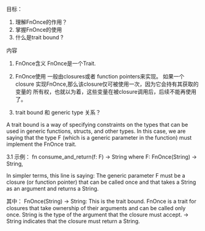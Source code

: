 目标：
1. 理解FnOnce的作用？
2. 掌握FnOnce的使用
3. 什么是trait bound ?

内容
1. FnOnce含义
    FnOnce是一个Trait.

2. FnOnce使用
    一般由closures或者 function pointers来实现。 
    如果一个closure 实现FnOnce,那么该closure仅可被使用一次，因为它会持有其获取的变量的
    所有权，也就以为着，这些变量在被closure调用后，后续不能再使用了。 

3. trait bound 和 generic type 关系？ 

A trait bound is a way of specifying constraints on the types that can be used in generic functions, structs, and other types. In this case, we are saying that the type F (which is a generic parameter in the function) must implement the FnOnce trait.

3.1 示例：
fn consume_and_return<F>(f: F) -> String where F: FnOnce(String) -> String,

In simpler terms, this line is saying:
The generic parameter F must be a closure (or function pointer) that can be called once and that takes a String as an argument and returns a String.

其中：
FnOnce(String) -> String: This is the trait bound.
FnOnce is a trait for closures that take ownership of their arguments and can be called only once.
String is the type of the argument that the closure must accept.
-> String indicates that the closure must return a String.